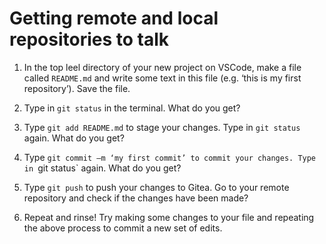 # Getting remote and local repositories to talk

1. In the top leel directory of your new project on VSCode, make a file called `README.md` and write some text in this file (e.g. ‘this is my first repository’). Save the file.

2. Type in `git status` in the terminal. What do you get?

3. Type `git add README.md` to stage your changes. Type in `git status` again. What do you get?

4. Type `git commit –m ‘my first commit’ to commit your changes. Type in `git status` again. What do you get?

5. Type `git push` to push your changes to Gitea. Go to your remote repository and check if the changes have been made?

6. Repeat and rinse! Try making some changes to your file and repeating the above process to commit a new set of edits.
